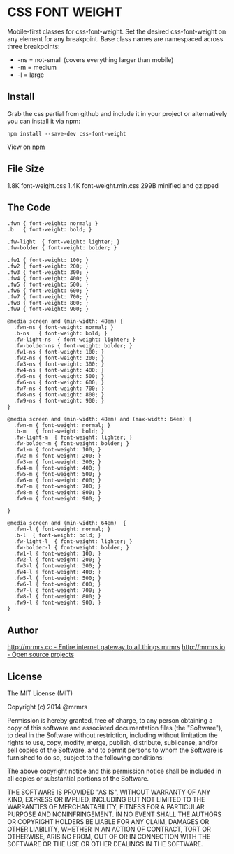 # CSS FONT WEIGHT

  Mobile-first classes for css-font-weight.
  Set the desired css-font-weight on any element for any breakpoint.
  Base class names are namespaced across three breakpoints:

*  -ns = not-small (covers everything larger than mobile)
*  -m  = medium
*  -l  = large

## Install
Grab the css partial from github and include it in your project or alternatively
you can install it via npm:
```
npm install --save-dev css-font-weight
```
View on [npm](https://www.npmjs.org/package/css-font-weight)


## File Size

1.8K font-weight.css
1.4K font-weight.min.css 
299B minified and gzipped

## The Code
```
.fwn { font-weight: normal; }
.b   { font-weight: bold; }

.fw-light  { font-weight: lighter; }
.fw-bolder { font-weight: bolder; }

.fw1 { font-weight: 100; }
.fw2 { font-weight: 200; }
.fw3 { font-weight: 300; }
.fw4 { font-weight: 400; }
.fw5 { font-weight: 500; }
.fw6 { font-weight: 600; }
.fw7 { font-weight: 700; }
.fw8 { font-weight: 800; }
.fw9 { font-weight: 900; }

@media screen and (min-width: 48em) {
  .fwn-ns { font-weight: normal; }
  .b-ns   { font-weight: bold; }
  .fw-light-ns  { font-weight: lighter; }
  .fw-bolder-ns { font-weight: bolder; }
  .fw1-ns { font-weight: 100; }
  .fw2-ns { font-weight: 200; }
  .fw3-ns { font-weight: 300; }
  .fw4-ns { font-weight: 400; }
  .fw5-ns { font-weight: 500; }
  .fw6-ns { font-weight: 600; }
  .fw7-ns { font-weight: 700; }
  .fw8-ns { font-weight: 800; }
  .fw9-ns { font-weight: 900; }
}

@media screen and (min-width: 48em) and (max-width: 64em) {
  .fwn-m { font-weight: normal; }
  .b-m   { font-weight: bold; }
  .fw-light-m  { font-weight: lighter; }
  .fw-bolder-m { font-weight: bolder; }
  .fw1-m { font-weight: 100; }
  .fw2-m { font-weight: 200; }
  .fw3-m { font-weight: 300; }
  .fw4-m { font-weight: 400; }
  .fw5-m { font-weight: 500; }
  .fw6-m { font-weight: 600; }
  .fw7-m { font-weight: 700; }
  .fw8-m { font-weight: 800; }
  .fw9-m { font-weight: 900; }

}

@media screen and (min-width: 64em)  {
  .fwn-l { font-weight: normal; }
  .b-l  { font-weight: bold; }
  .fw-light-l  { font-weight: lighter; }
  .fw-bolder-l { font-weight: bolder; }
  .fw1-l { font-weight: 100; }
  .fw2-l { font-weight: 200; }
  .fw3-l { font-weight: 300; }
  .fw4-l { font-weight: 400; }
  .fw5-l { font-weight: 500; }
  .fw6-l { font-weight: 600; }
  .fw7-l { font-weight: 700; }
  .fw8-l { font-weight: 800; }
  .fw9-l { font-weight: 900; }
}

```

## Author

[http://mrmrs.cc - Entire internet gateway to all things mrmrs](http://mrmrs.cc)
[http://mrmrs.io - Open source projects](http://mrmrs.io)

## License

The MIT License (MIT)

Copyright (c) 2014 @mrmrs

Permission is hereby granted, free of charge, to any person obtaining a copy
of this software and associated documentation files (the "Software"), to deal
in the Software without restriction, including without limitation the rights
to use, copy, modify, merge, publish, distribute, sublicense, and/or sell
copies of the Software, and to permit persons to whom the Software is
furnished to do so, subject to the following conditions:

The above copyright notice and this permission notice shall be included in
all copies or substantial portions of the Software.

THE SOFTWARE IS PROVIDED "AS IS", WITHOUT WARRANTY OF ANY KIND, EXPRESS OR
IMPLIED, INCLUDING BUT NOT LIMITED TO THE WARRANTIES OF MERCHANTABILITY,
FITNESS FOR A PARTICULAR PURPOSE AND NONINFRINGEMENT. IN NO EVENT SHALL THE
AUTHORS OR COPYRIGHT HOLDERS BE LIABLE FOR ANY CLAIM, DAMAGES OR OTHER
LIABILITY, WHETHER IN AN ACTION OF CONTRACT, TORT OR OTHERWISE, ARISING FROM,
OUT OF OR IN CONNECTION WITH THE SOFTWARE OR THE USE OR OTHER DEALINGS IN
THE SOFTWARE.


